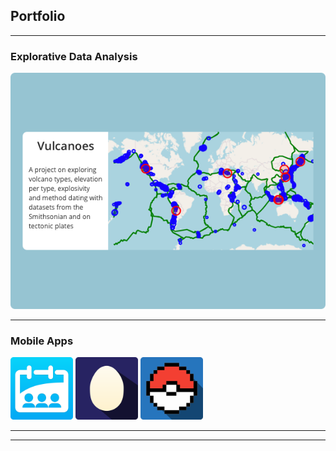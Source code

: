 ## Portfolio

---

### Explorative Data Analysis

[<img src="assets/volcanoes.png?raw=true">](notebooks/volcanoes.pdf)

---

### Mobile Apps

[<img src="assets/appstore.png" width="100">](https://apps.apple.com/us/app/planning-pal/id1493210386) [<img src="assets/appstore-odd.png" width="100"/>](https://apps.apple.com/us/app/odd-stories/id1529864346) [<img src="assets/appstore-poke.png" width="100"/>](https://apps.apple.com/us/app/poketunes/id1531451786)

---




---
